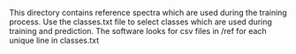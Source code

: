 This directory contains reference spectra which are used during the training process.
Use the classes.txt file to select classes which are used during training and prediction. The software looks for csv files in /ref for each unique line in classes.txt
